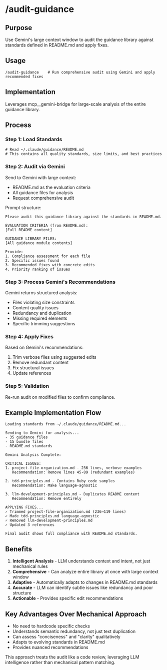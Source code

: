 # /audit-guidance

## Purpose
Use Gemini's large context window to audit the guidance library against standards defined in README.md and apply fixes.

## Usage
```
/audit-guidance    # Run comprehensive audit using Gemini and apply recommended fixes
```

## Implementation
Leverages mcp__gemini-bridge for large-scale analysis of the entire guidance library.

## Process

### Step 1: Load Standards
```
# Read ~/.claude/guidance/README.md
# This contains all quality standards, size limits, and best practices
```

### Step 2: Audit via Gemini
Send to Gemini with large context:
- README.md as the evaluation criteria
- All guidance files for analysis
- Request comprehensive audit

Prompt structure:
```
Please audit this guidance library against the standards in README.md.

EVALUATION CRITERIA (from README.md):
[Full README content]

GUIDANCE LIBRARY FILES:
[All guidance module contents]

Provide:
1. Compliance assessment for each file
2. Specific issues found
3. Recommended fixes with concrete edits
4. Priority ranking of issues
```

### Step 3: Process Gemini's Recommendations
Gemini returns structured analysis:
- Files violating size constraints
- Content quality issues
- Redundancy and duplication
- Missing required elements
- Specific trimming suggestions

### Step 4: Apply Fixes
Based on Gemini's recommendations:
1. Trim verbose files using suggested edits
2. Remove redundant content
3. Fix structural issues
4. Update references

### Step 5: Validation
Re-run audit on modified files to confirm compliance.

## Example Implementation Flow

```
Loading standards from ~/.claude/guidance/README.md...

Sending to Gemini for analysis...
- 35 guidance files
- 15 bundle files  
- README.md standards

Gemini Analysis Complete:

CRITICAL ISSUES:
1. project-file-organization.md - 236 lines, verbose examples
   Recommendation: Remove lines 45-89 (redundant examples)
   
2. tdd-principles.md - Contains Ruby code samples
   Recommendation: Make language-agnostic
   
3. llm-development-principles.md - Duplicates README content
   Recommendation: Remove entirely

APPLYING FIXES...
✓ Trimmed project-file-organization.md (236→119 lines)
✓ Made tdd-principles.md language-agnostic
✓ Removed llm-development-principles.md
✓ Updated 3 references

Final audit shows full compliance with README.md standards.
```

## Benefits

1. **Intelligent Analysis** - LLM understands context and intent, not just mechanical rules
2. **Comprehensive** - Can analyze entire library at once with large context window
3. **Adaptive** - Automatically adapts to changes in README.md standards
4. **Accurate** - LLM can identify subtle issues like redundancy and poor structure
5. **Actionable** - Provides specific edit recommendations

## Key Advantages Over Mechanical Approach

- No need to hardcode specific checks
- Understands semantic redundancy, not just text duplication
- Can assess "conciseness" and "clarity" qualitatively
- Adapts to evolving standards in README.md
- Provides nuanced recommendations

This approach treats the audit like a code review, leveraging LLM intelligence rather than mechanical pattern matching.